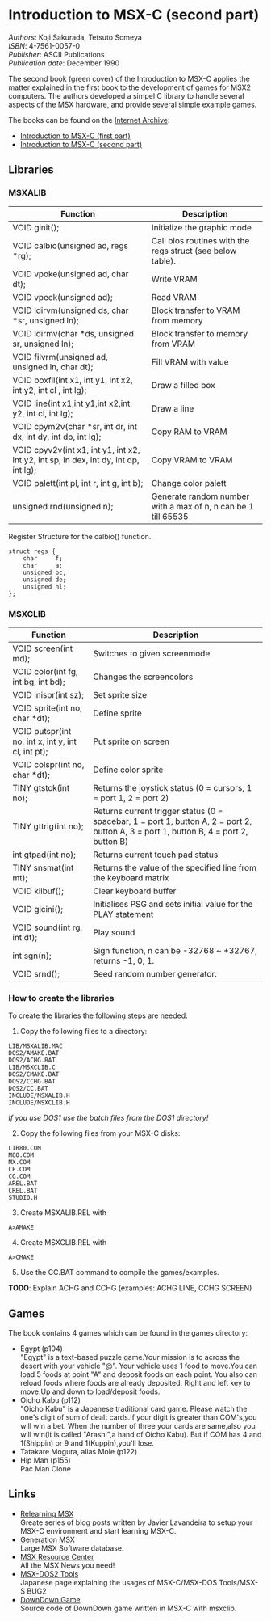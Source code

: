 # Introduction to MSX-C (second part)

*Authors*: Koji Sakurada, Tetsuto Someya  
*ISBN*: 4-7561-0057-0  
*Publisher*: ASCII Publications  
*Publication date*: December 1990  


The second book (green cover) of the Introduction to MSX-C applies the matter explained in the first book to the development of games for MSX2 computers. The authors developed a simpel C library to handle several aspects of the MSX hardware, and provide several simple example games.

The books can be found on the [Internet Archive](https://archive.org/details/texts):
* [Introduction to MSX-C (first part)](https://archive.org/details/MSX-CJoukan)
* [Introduction to MSX-C (second part)](https://archive.org/details/MSX-CGekan)


## Libraries

### MSXALIB
| Function | Description |
| ------------ | ------------ |
| VOID ginit(); | Initialize the graphic mode |
| VOID calbio(unsigned ad, regs *rg); | Call bios routines with the regs struct (see below table). |
| VOID vpoke(unsigned ad, char dt); | Write VRAM |
| VOID vpeek(unsigned ad); | Read VRAM |
| VOID ldirvm(unsigned ds, char *sr, unsigned ln); | Block transfer to VRAM from memory |
| VOID ldirmv(char *ds, unsigned sr, unsigned ln); | Block transfer to memory from VRAM |
| VOID filvrm(unsigned ad, unsigned ln, char dt); | Fill VRAM with value |
| VOID boxfil(int x1, int y1, int x2, int y2, int cl , int lg); | Draw a filled box |
| VOID line(int x1,int y1,int x2,int y2, int cl, int lg); | Draw a line |
| VOID cpym2v(char *sr, int dr, int dx, int dy, int dp, int lg); | Copy RAM to VRAM |
| VOID cpyv2v(int x1, int y1, int x2, int y2, int sp, in dex, int dy, int dp, int lg); | Copy VRAM to VRAM |
| VOID palett(int pl, int r, int g, int b);| Change color palett |
| unsigned rnd(unsigned n);| Generate random number with a max of n, n can be 1 till 65535 |

Register Structure for the calbio() function.

```
struct regs {
    char     f;
    char     a;
    unsigned bc;
    unsigned de;
    unsigned hl;
};
```

### MSXCLIB

| Function | Description |
| ------------ | ------------ |
| VOID screen(int md); | Switches to given screenmode |
| VOID color(int fg, int bg, int bd); | Changes the screencolors |
| VOID inispr(int sz); | Set sprite size |
| VOID sprite(int no, char *dt); | Define sprite |
| VOID putspr(int no, int x, int y, int cl, int pt); | Put sprite on screen |
| VOID colspr(int no, char *dt); | Define color sprite |
| TINY gtstck(int no); | Returns the joystick status (0 = cursors, 1 = port 1, 2 = port 2) |
| TINY gttrig(int no); | Returns current trigger status (0 = spacebar, 1 = port 1, button A, 2 = port 2, button A, 3 = port 1, button B, 4 = port 2, button B)|
| int  gtpad(int no); | Returns current touch pad status |
| TINY snsmat(int mt); | Returns the value of the specified line from the keyboard matrix |
| VOID kilbuf(); | Clear keyboard buffer |
| VOID gicini(); | Initialises PSG and sets initial value for the PLAY statement |
| VOID sound(int rg, int dt); | Play sound|
| int  sgn(n); | Sign function, n can be -32768 ~ +32767, returns -1, 0, 1. |
| VOID srnd(); | Seed random number generator. |

### How to create the libraries
To create the libraries the following steps are needed:  

1. Copy the following files to a directory:  
```
LIB/MSXALIB.MAC
DOS2/AMAKE.BAT
DOS2/ACHG.BAT
LIB/MSXCLIB.C
DOS2/CMAKE.BAT
DOS2/CCHG.BAT
DOS2/CC.BAT
INCLUDE/MSXALIB.H
INCLUDE/MSXCLIB.H
```  
*If you use DOS1 use the batch files from the DOS1 directory!*

2. Copy the following files from your MSX-C disks:  
```
LIB80.COM
M80.COM
MX.COM
CF.COM
CG.COM
AREL.BAT
CREL.BAT
STUDIO.H
```
3. Create MSXALIB.REL with
```
A>AMAKE
```
4. Create MSXCLIB.REL with 
```
A>CMAKE
```

5. Use the CC.BAT command to compile the games/examples.


**TODO**: Explain ACHG and CCHG (examples: ACHG LINE, CCHG SCREEN)


## Games
The book contains 4 games which can be found in the games directory:

* Egypt (p104)  
"Egypt" is a text-based puzzle game.Your mission is to across the desert with your vehicle "@". 
Your vehicle uses 1 food to move.You can load 5 foods at point "A" and deposit foods on each point. 
You also can reload foods where foods are already deposited. 
Right and left key to move.Up and down to load/deposit foods. 
* Oicho Kabu (p112)  
"Oicho Kabu" is a Japanese traditional card game. 
Please watch the one's digit of sum of dealt cards.If your digit is greater than COM's,you will win a bet. 
When the number of three your cards are same,also you will win(It is called "Arashi",a hand of Oicho Kabu). 
But if COM has 4 and 1(Shippin) or 9 and 1(Kuppin),you'll lose. 
* Tatakare Mogura, alias Mole (p122)  
* Hip Man (p155)  
Pac Man Clone

## Links
* [Relearning MSX](http://www.lavandeira.net/relearning-msx/)  
Greate series of blog posts written by Javier Lavandeira to setup your MSX-C environment and start learning MSX-C.
* [Generation MSX](http://www.generation-msx.nl)  
Large MSX Software database.
* [MSX Resource Center](http://www.msx.org)  
All the MSX News you need!
* [MSX-DOS2 Tools](http://www.geocities.jp/fullmsx2/u-yan/msxdos-tools.html)  
Japanese page explaining the usages of MSX-C/MSX-DOS Tools/MSX-S BUG2
* [DownDown Game](http://fukenko.hatenablog.com/entry/2014/09/11/073327)  
Source code of DownDown game written in MSX-C with msxclib.
